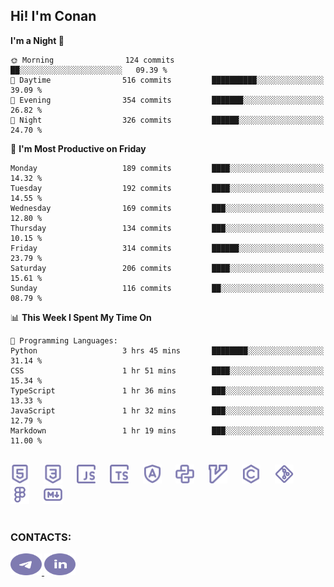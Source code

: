 ## Hi! I'm Conan

<!--START_SECTION:waka-->
**I'm a Night 🦉** 

```text
🌞 Morning                124 commits         ██░░░░░░░░░░░░░░░░░░░░░░░   09.39 % 
🌆 Daytime                516 commits         ██████████░░░░░░░░░░░░░░░   39.09 % 
🌃 Evening                354 commits         ███████░░░░░░░░░░░░░░░░░░   26.82 % 
🌙 Night                  326 commits         ██████░░░░░░░░░░░░░░░░░░░   24.70 % 
```
📅 **I'm Most Productive on Friday** 

```text
Monday                   189 commits         ████░░░░░░░░░░░░░░░░░░░░░   14.32 % 
Tuesday                  192 commits         ████░░░░░░░░░░░░░░░░░░░░░   14.55 % 
Wednesday                169 commits         ███░░░░░░░░░░░░░░░░░░░░░░   12.80 % 
Thursday                 134 commits         ███░░░░░░░░░░░░░░░░░░░░░░   10.15 % 
Friday                   314 commits         ██████░░░░░░░░░░░░░░░░░░░   23.79 % 
Saturday                 206 commits         ████░░░░░░░░░░░░░░░░░░░░░   15.61 % 
Sunday                   116 commits         ██░░░░░░░░░░░░░░░░░░░░░░░   08.79 % 
```


📊 **This Week I Spent My Time On** 

```text
💬 Programming Languages: 
Python                   3 hrs 45 mins       ████████░░░░░░░░░░░░░░░░░   31.14 % 
CSS                      1 hr 51 mins        ████░░░░░░░░░░░░░░░░░░░░░   15.34 % 
TypeScript               1 hr 36 mins        ███░░░░░░░░░░░░░░░░░░░░░░   13.33 % 
JavaScript               1 hr 32 mins        ███░░░░░░░░░░░░░░░░░░░░░░   12.79 % 
Markdown                 1 hr 19 mins        ███░░░░░░░░░░░░░░░░░░░░░░   11.00 % 
```


<!--END_SECTION:waka-->

<br>

<div align="left">
  <img src="icons/skills/html.svg" width="30" alt="html5"/>
  <img width="15"/>
  <img src="icons/skills/css.svg" width="30" alt="css"/>
  <img width="15"/>
  <img src="icons/skills/javascript.svg" width="30" alt="javascript"/>
  <img width="15"/>
  <img src="icons/skills/typescript.svg" width="30" alt="typescript"/>
  <img width="15"/>
  <img src="icons/skills/angular.svg" width="30" alt="angular"/>
  <img width="15"/>
  <img src="icons/skills/python.svg" width="30" alt="python"/>
  <img width="15"/>
  <img src="icons/skills/vim.svg" width="30" alt="vim"/>
  <img width="15"/>
  <img src="icons/skills/c.svg" width="30" alt="c"/>
  <img width="15"/>
  <img src="icons/skills/git.svg" width="30" alt="git"/>
  <img width="15"/>
  <img src="icons/skills/figma.svg" width="30" alt="figma"/>
  <img width="15"/>
  <img src="icons/skills/markdown.svg" width="30" alt="markdown"/>
</div>

<br>

### CONTACTS:

<div align="left">
  <a href="https://t.me/gkkconan">
    <img src="icons/contacts/telegram.svg" width="50" height="35" alt="telegram"/>
  </a>
  <a href="https://www.linkedin.com/in/gkkconan">
    <img src="icons/contacts/linkedin.svg" width="50" height="35" alt="linkedin"/>
  </a>
</div>
